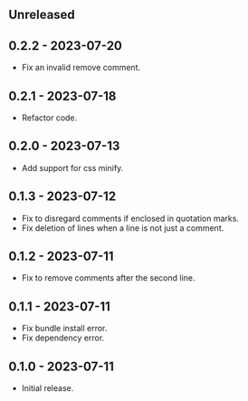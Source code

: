 ## Unreleased

## 0.2.2 - 2023-07-20

- Fix an invalid remove comment.

## 0.2.1 - 2023-07-18

- Refactor code.

## 0.2.0 - 2023-07-13

- Add support for css minify.

## 0.1.3 - 2023-07-12

- Fix to disregard comments if enclosed in quotation marks.
- Fix deletion of lines when a line is not just a comment.

## 0.1.2 - 2023-07-11

- Fix to remove comments after the second line.

## 0.1.1 - 2023-07-11

- Fix bundle install error.
- Fix dependency error.

## 0.1.0 - 2023-07-11

- Initial release.
